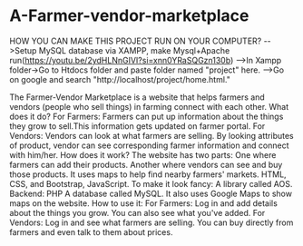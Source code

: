 # A-Farmer-vendor-marketplace

HOW YOU CAN MAKE THIS PROJECT RUN ON YOUR COMPUTER?
-->Setup MySQL database via XAMPP, make Mysql+Apache run(https://youtu.be/2ydHLNnGIVI?si=xnn0YRaSQGzn130b)
-->In Xampp folder->Go to Htdocs folder and paste folder named "project" here.
-->Go on google and search "http://localhost/project/home.html."

The Farmer-Vendor Marketplace is a website that helps farmers and vendors (people who sell things) in farming connect with each other.
What does it do?
For Farmers:
Farmers can put up information about the things they grow to sell.This information gets updated on farmer portal.
For Vendors:
Vendors can look at what farmers are selling. By looking attributes of product, vendor can see corresponding farmer information and connect with him/her.
How does it work?
The website has two parts:
One where farmers can add their products.
Another where vendors can see and buy those products.
It uses maps to help find nearby farmers' markets.
 HTML, CSS, and Bootstrap, JavaScript.
To make it look fancy: A library called AOS.
Backend: PHP
 A database called MySQL.
It also uses Google Maps to show maps on the website.
How to use it:
For Farmers:
Log in and add details about the things you grow.
You can also see what you've added.
For Vendors:
Log in and see what farmers are selling.
You can buy directly from farmers and even talk to them about prices.
